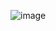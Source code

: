 ![image](https://github.com/CauseCash/DankaiShop/assets/94801959/2c1d7a31-a711-49d3-95ef-cb34e4080528)
